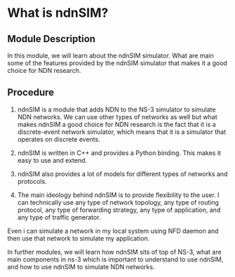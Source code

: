 # What is ndnSIM?

## Module Description

In this module, we will learn about the ndnSIM simulator. What are main some of the features provided by the ndnSIM simulator that 
makes it a good choice for NDN research.

## Procedure

1. ndnSIM is a module that adds NDN to the NS-3 simulator to simulate NDN networks. We can use other types of networks as well but what makes ndnSIM a good choice for NDN research is the fact that it is a discrete-event network simulator, which means that it is a simulator that operates on discrete events.

2. ndnSIM is written in C++ and provides a Python binding. This makes it easy to use and extend.

3. ndnSIM also provides a lot of models for different types of networks and protocols.

4. The main ideology behind ndnSIM is to provide flexibility to the user. I can technically use any type of network topology, any type of routing protocol, any type of forwarding strategy, any type of application, and any type of traffic generator.

Even i can simulate a network in my local system using NFD daemon and then use that network to simulate my application.

In further modules, we will learn how ndnSIM sits of top of NS-3, what are main components in ns-3 which is important to understand to use ndnSIM, and how to use ndnSIM to simulate NDN networks.
